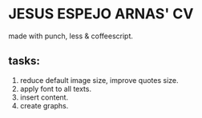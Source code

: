 JESUS ESPEJO ARNAS' CV
======================
made with punch, less & coffeescript.

tasks:
------
1. reduce default image size, improve quotes size.
2. apply font to all texts.
3. insert content.
4. create graphs.